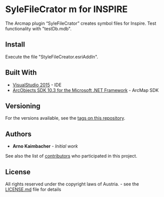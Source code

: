 # SyleFileCrator m for INSPIRE

The Arcmap plugin “SyleFileCrator” creates symbol files for Inspire. 
Test functionality with "testDb.mdb".

## Install

Execute the file "StyleFileCreator.esriAddIn".

## Built With

* [VisualStudio 2015](https://www.visualstudio.com/de/) - IDE
* [ArcObjects SDK 10.3 for the Microsoft .NET Framework](http://help.arcgis.com/en/sdk/10.0/arcobjects_net/ao_home.html) - ArcMap SDK

## Versioning

For the versions available, see the [tags on this repository](https://github.com/geolba/StyleFileCreator/tags). 

## Authors

* **Arno Kaimbacher** - *Initial work* 

See also the list of [contributors](https://github.com/geolba/StyleFileCreator/contributors) who participated in this project.

## License

All rights reserved under the copyright laws of Austria. - see the [LICENSE.md](LICENSE.md) file for details
